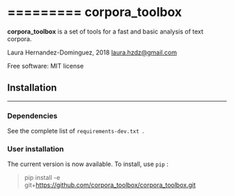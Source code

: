 =========
corpora_toolbox
=========

**corpora_toolbox** is a set of tools for a fast and basic analysis of text corpora.

Laura Hernandez-Dominguez, 2018
laura.hzdz@gmail.com

Free software: MIT license

## Installation
------------

### Dependencies
See the complete list of ```requirements-dev.txt ```.


### User installation
The current version is now available. To install, use ```pip``` :

>pip install -e git+https://github.com/corpora_toolbox/corpora_toolbox.git
